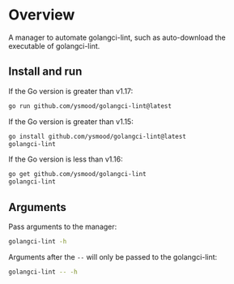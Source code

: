 # Overview

A manager to automate golangci-lint, such as auto-download the executable of golangci-lint.

## Install and run

If the Go version is greater than v1.17:

```bash
go run github.com/ysmood/golangci-lint@latest
```

If the Go version is greater than v1.15:

```bash
go install github.com/ysmood/golangci-lint@latest
golangci-lint
```

If the Go version is less than v1.16:

```bash
go get github.com/ysmood/golangci-lint
golangci-lint
```

## Arguments

Pass arguments to the manager:

```bash
golangci-lint -h
```

Arguments after the `--` will only be passed to the golangci-lint:

```bash
golangci-lint -- -h
```

